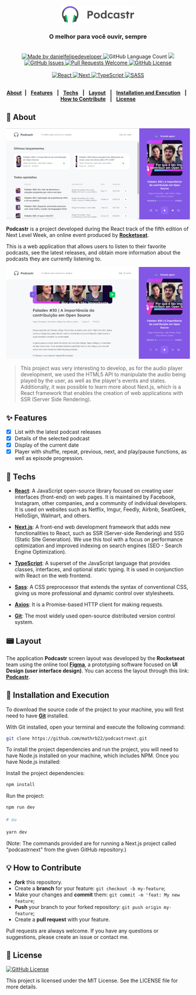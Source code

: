 <div align="center">
   <img alt="podcastr" src=".github/podcastr.svg" width="40%"/>
   <h3>O melhor para você ouvir, sempre</h3>
</div>
<br/>

<div align="center">
   <a href="https://github.com/danielfelipedeveloper">
      <img alt="Made by danielfelipedeveloper" src="https://img.shields.io/badge/made%20by-danielfelipedeveloper-yellow">
   </a>

   <img alt="GitHub Language Count" src="https://img.shields.io/github/languages/count/danielfelipedeveloper/podcastr-next">

   <a aria-label="React Version" href="https://github.com/facebook/react/blob/master/CHANGELOG.md#1702-march-22-2021">
      <img src="https://img.shields.io/badge/react-17.0.2-informational?logo=react"></img>
   </a>

   <a href="https://github.com/danielfelipedeveloper/podcastr-next/issues">
      <img alt="GitHub Issues" src="https://img.shields.io/github/issues/danielfelipedeveloper/podcastr-next">
   </a>

   <a href="https://github.com/danielfelipedeveloper/podcastr-next/pulls">
      <img alt="Pull Requests Welcome" src="https://img.shields.io/badge/PRs-welcome-brightgreen.svg?style=flat-square">
   </a>

   <a href="https://github.com/danielfelipedeveloper/podcastr-next/blob/main/LICENSE.md">
      <img alt="GitHub License" src="https://img.shields.io/github/license/danielfelipedeveloper/podcastr-next">
   </a>
   </br>
   </br>
   <a href="#-techs">
      <img alt="React" src="https://img.shields.io/badge/react%20-%2320232a.svg?&style=for-the-badge&logo=react&logoColor=%2361DAFB">
      <img alt="Next" src="https://img.shields.io/badge/next%20js%20-%23000000.svg?&style=for-the-badge&logo=next.js&logoColor=white">
      <img alt="TypeScript" src="https://img.shields.io/badge/typescript%20-%23007ACC.svg?&style=for-the-badge&logo=typescript&logoColor=white">
      <img alt="SASS" src="https://img.shields.io/badge/SASS%20-hotpink.svg?&style=for-the-badge&logo=SASS&logoColor=white"/>
   </a>
</div>

</br>

<div align="center">
   
[**About**](#-about)&nbsp;&nbsp;**|**&nbsp;&nbsp;
[**Features**](#-features) &nbsp;&nbsp;**|**&nbsp;&nbsp;
[**Techs**](#-techs) &nbsp;&nbsp;**|**&nbsp;&nbsp;
[**Layout**](#-layout) &nbsp;&nbsp;**|**&nbsp;&nbsp;
[**Installation and Execution**](#-installation-and-execution) &nbsp;&nbsp;**|**&nbsp;&nbsp;
[**How to Contribute**](#-how-to-contribute) &nbsp;&nbsp;**|**&nbsp;&nbsp;
[**License**](#-license)

</div>

## 📃 About

<img src=".github/podcastr-playing.png" alt="Podcastr" />

**Podcastr** is a project developed during the React track of the fifth edition of Next Level Week, an online event produced by [**Rocketseat**](https://github.com/Rocketseat).

This is a web application that allows users to listen to their favorite podcasts, see the latest releases, and obtain more information about the podcasts they are currently listening to.

<img src=".github/podcastr-detail.png" alt="Podcastr - Podcast details page" />

> This project was very interesting to develop, as for the audio player development, we used the HTML5 API to manipulate the audio being played by the user, as well as the player's events and states. Additionally, it was possible to learn more about Next.js, which is a React framework that enables the creation of web applications with SSR (Server Side Rendering).

## ✨ Features

- [x] List with the latest podcast releases
- [x] Details of the selected podcast
- [x] Display of the current date
- [x] Player with shuffle, repeat, previous, next, and play/pause functions, as well as episode progression.

## 🚀 Techs

- [**React**](https://reactjs.org/): A JavaScript open-source library focused on creating user interfaces (front-end) on web pages. It is maintained by Facebook, Instagram, other companies, and a community of individual developers. It is used on websites such as Netflix, Imgur, Feedly, Airbnb, SeatGeek, HelloSign, Walmart, and others.

- [**Next.js**](https://nextjs.org/): A front-end web development framework that adds new functionalities to React, such as SSR (Server-side Rendering) and SSG (Static Site Generation). We use this tool with a focus on performance optimization and improved indexing on search engines (SEO - Search Engine Optimization).

- [**TypeScript**](https://www.typescriptlang.org/): A superset of the JavaScript language that provides classes, interfaces, and optional static typing. It is used in conjunction with React on the web frontend.

- [**Sass**](https://sass-lang.com/): A CSS preprocessor that extends the syntax of conventional CSS, giving us more professional and dynamic control over stylesheets.

- [**Axios**](https://axios-http.com/): It is a Promise-based HTTP client for making requests.

- [**Git**](https://git-scm.com/downloads): The most widely used open-source distributed version control system.

## 📟 Layout

The application **Podcastr** screen layout was developed by the **Rocketseat** team using the online tool [**Figma**](https://www.figma.com), a prototyping software focused on **UI Design (user interface design)**. You can access the layout through this link: [**Podcastr**](https://www.figma.com/file/UwFEntsHpHYJlHNQAQr4gA/Podcastr/duplicate).

## 🔧 Installation and Execution

To download the source code of the project to your machine, you will first need to have [**Git**](https://git-scm.com/) installed.

With Git installed, open your terminal and execute the following command:

```bash
git clone https://github.com/mathrb22/podcastrnext.git
```

To install the project dependencies and run the project, you will need to have Node.js installed on your machine, which includes NPM. Once you have Node.js installed:

Install the project dependencies:

```bash
npm install
```

Run the project:

```bash
npm run dev

# ou

yarn dev

```

(Note: The commands provided are for running a Next.js project called "podcastrnext" from the given GitHub repository.)

## 💡 How to Contribute

- **_fork_** this repository.
- Create a **branch** for your feature: `git checkout -b my-feature`;
- Make your changes and **commit** them: `git commit -m 'feat: My new feature`;
- **Push** your branch to your forked repository: `git push origin my-feature`;
- Create a **pull request** with your feature.

  
Pull requests are always welcome. If you have any questions or suggestions, please create an issue or contact me.

## 📝 License
   <a href="https://github.com/danielfelipedeveloper/podcastr-next/blob/main/LICENSE.md">
      <img alt="GitHub License" src="https://img.shields.io/github/license/danielfelipedeveloper/podcastr-next">
   </a>

This project is licensed under the MIT License. See the LICENSE file for more details.
